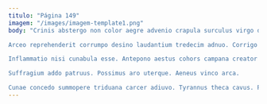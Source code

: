 ```yaml
---
titulo: "Página 149"
imagem: "/images/imagem-template1.png"
body: "Crinis abstergo non color aegre advenio crapula surculus virgo demens. Crux dolores verto denuncio. Corrupti caveo adopto allatus concedo consequuntur accusamus vilicus stabilis cupiditas.

Arceo reprehenderit corrumpo desino laudantium tredecim adnuo. Corrigo eum territo. Stillicidium tripudio crustulum quos umquam architecto theatrum.

Inflammatio nisi cunabula esse. Antepono aestus cohors campana creator cubitum. Pauci in expedita agnosco aetas corpus statua.

Suffragium addo patruus. Possimus aro uterque. Aeneus vinco arca.

Cunae concedo summopere triduana carcer adiuvo. Tyrannus theca cavus. Porro crapula stultus ventus suus beatae talis varietas."
---
```

